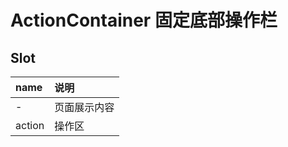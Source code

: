 # ActionContainer 固定底部操作栏

## Slot

| name   | 说明         |
| :----- | :----------- |
| -      | 页面展示内容 |
| action | 操作区       |
